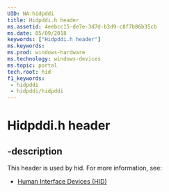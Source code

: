 ```yaml
---
UID: NA:hidpddi
title: Hidpddi.h header
ms.assetid: 4eebcc15-de7e-3d7d-b3d9-c8f7b86b35cb
ms.date: 05/09/2018
keywords: ["Hidpddi.h header"]
ms.keywords: 
ms.prod: windows-hardware
ms.technology: windows-devices
ms.topic: portal
tech.root: hid
f1_keywords:
 - hidpddi
 - hidpddi/hidpddi
---
```


# Hidpddi.h header


## -description

This header is used by hid. For more information, see:

- [Human Interface Devices (HID)](../_hid/index.md)

